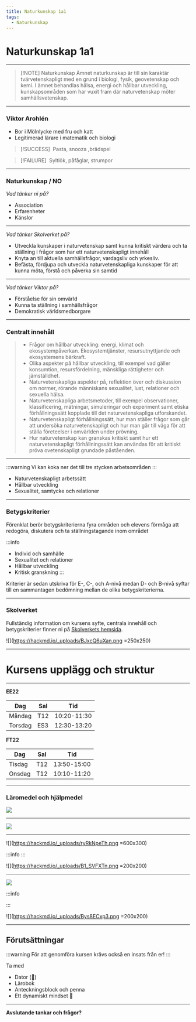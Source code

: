 ```yaml
---
title: Naturkunskap 1a1
tags:
  - Naturkunskap
---
```



# Naturkunskap 1a1

---


> [!NOTE] Naturkunskap
> Ämnet naturkunskap är till sin karaktär tvärvetenskapligt med en grund i biologi, fysik, geovetenskap och kemi. I ämnet behandlas hälsa, energi och hållbar utveckling, kunskapsområden som har vuxit fram där naturvetenskap möter samhällsvetenskap. 

---

### Viktor Arohlén

- Bor i Mölnlycke med fru och katt
- Legitimerad lärare i matematik och biologi

>[!SUCCESS] ‎ Pasta, snooza ,brädspel


>[!FAILURE] ‎ Syltlök, påfåglar, strumpor

---

### Naturkunskap / NO
*Vad tänker ni på?*
- Association
- Erfarenheter
- Känslor

---

*Vad tänker Skolverket på?*
- Utveckla kunskaper i naturvetenskap samt kunna kritiskt värdera och ta ställning i frågor som har ett naturvetenskapligt innehåll
- Knyta an till aktuella samhällsfrågor, vardagsliv och yrkesliv.
- Befästa, fördjupa och utveckla naturvetenskapliga kunskaper för att kunna möta, förstå och påverka sin samtid

---

*Vad tänker Viktor på?*
- Förståelse för sin omvärld
- Kunna ta ställning i samhällsfrågor
- Demokratisk världsmedborgare

---

### Centralt innehåll
<!-- .slide: style="font-size: 18px;" -->
> - Frågor om hållbar utveckling: energi, klimat och ekosystempåverkan. Ekosystemtjänster, resursutnyttjande och ekosystemens bärkraft.
> - Olika aspekter på hållbar utveckling, till exempel vad gäller konsumtion, resursfördelning, mänskliga rättigheter och jämställdhet.
> - Naturvetenskapliga aspekter på, reflektion över och diskussion om normer, rörande människans sexualitet, lust, relationer och sexuella hälsa.
> - Naturvetenskapliga arbetsmetoder, till exempel observationer, klassificering, mätningar, simuleringar och experiment samt etiska förhållningssätt kopplade till det naturvetenskapliga utforskandet.
> - Naturvetenskapligt förhållningssätt, hur man ställer frågor som går att undersöka naturvetenskapligt och hur man går till väga för att ställa företeelser i omvärlden under prövning.
> - Hur naturvetenskap kan granskas kritiskt samt hur ett naturvetenskapligt förhållningssätt kan användas för att kritiskt pröva ovetenskapligt grundade påståenden.

---

:::warning
Vi kan koka ner det till tre stycken arbetsområden
:::

- Naturvetenskapligt arbetssätt
- Hållbar utveckling
- Sexualitet, samtycke och relationer


---

### Betygskriterier

Förenklat berör betygskriterierna fyra områden och elevens förmåga att redogöra, diskutera och ta ställningstagande inom området

:::info
- Individ och samhälle
- Sexualitet och relationer
- Hållbar utveckling
- Kritisk granskning
:::

Kriterier är sedan utskriva för E-, C-, och A-nivå medan D- och B-nivå syftar till en sammantagen bedömning mellan de olika betygskriterierna.

---


### Skolverket

Fullständig information om kursens syfte, centrala innehåll och betygskriterier finner ni på [Skolverkets hemsida](https://www.skolverket.se/undervisning/gymnasieskolan/laroplan-program-och-amnen-i-gymnasieskolan/gymnasieprogrammen/amne?url=-996270488%2Fsyllabuscw%2Fjsp%2Fsubject.htm%3FsubjectCode%3DNAK%26version%3D3%26tos%3Dgy&sv.url=12.5dfee44715d35a5cdfa92a3).

![](https://hackmd.io/_uploads/BJxcQ6uXan.png =250x250)


---

# Kursens upplägg och struktur

---

**EE22**

| Dag    | Sal | Tid |
| -------- | -------- | -------- |
|Måndag    | T12   | 10:20-11:30    |
| Torsdag     | ES3    | 12:30-13:20    |

**FT22**

| Dag    | Sal | Tid |
| -------- | -------- | -------- |
|Tisdag    | T12   | 13:50-15:00    |
| Onsdag     | T12    | 10:10-11:20    |


---

### Läromedel och hjälpmedel

![](https://hackmd.io/_uploads/BkGReK7Th.jpg)


---

![](https://hackmd.io/_uploads/HJrEMtXTn.png)

---

![](https://hackmd.io/_uploads/ryRkNpeTh.png =600x300)

:::info
:::

![](https://hackmd.io/_uploads/B1_SVFXTn.png =200x200)


---

![](https://hackmd.io/_uploads/HJmFO6ep2.png)

:::info

:::

![](https://hackmd.io/_uploads/Bys8ECxp3.png =200x200)

---

## Förutsättningar

:::warning
För att genomföra kursen krävs också en insats från er!
:::

Ta med
- Dator (:battery:)
- Lärobok
- Anteckningsblock och penna
- Ett dynamiskt mindset :slightly_smiling_face: 

---

**Avslutande tankar och frågor?**
